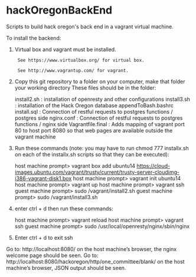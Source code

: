 hackOregonBackEnd
=================

Scripts to build hack oregon's back end in a vagrant virtual machine.

To install the backend:

1) Virtual box and vagrant must be installed.

		See https://www.virtualbox.org/ for virtual box.
	
		See http://www.vagrantup.com/ for vagrant.

	
2) Copy this git repository to a folder on your computer, make that folder your working directory
These files should be in the folder:

	install2.sh : installation of openresty and other configurations
	install3.sh : installation of the Hack Oregon database
	appendToBash.bashrc
	install.sql : Connection of restful requests to postgres functions / postgres side
	nginx.conf : Connection of restful requests to postgres functions / nginx side
	Vagrantfile.final : Adds mapping of vagrant port 80 to host port 8080 so that web pages are available outside the vagrant machine
	
3) Run these commands (note: you may have to run chmod 777 installx.sh on each of the installx.sh scripts so that they can be executed):


	host machine prompt> vagrant box add ubuntu14 https://cloud-images.ubuntu.com/vagrant/trusty/current/trusty-server-cloudimg-i386-vagrant-disk1.box
	host machine prompt> vagrant init ubuntu14
	host machine prompt> vagrant up
	host machine prompt> vagrant ssh
	guest machine prompt> sudo /vagrant/install2.sh
	guest machine prompt> sudo /vagrant/install3.sh

4) enter ctrl + d then run these commands:

	host machine prompt> vagrant reload
	host machine prompt> vagrant ssh
	guest machine prompt> sudo /usr/local/openresty/nginx/sbin/nginx
5) Enter ctrl + d to exit ssh

Go to:
	http://localhost:8080/ 
on the host machine’s browser, the nginx welcome page should be seen.
Go to:
	http://localhost:8080/hackoregon/http/one_committee/blank/
on the host machine’s browser,  JSON output should be seen. 


